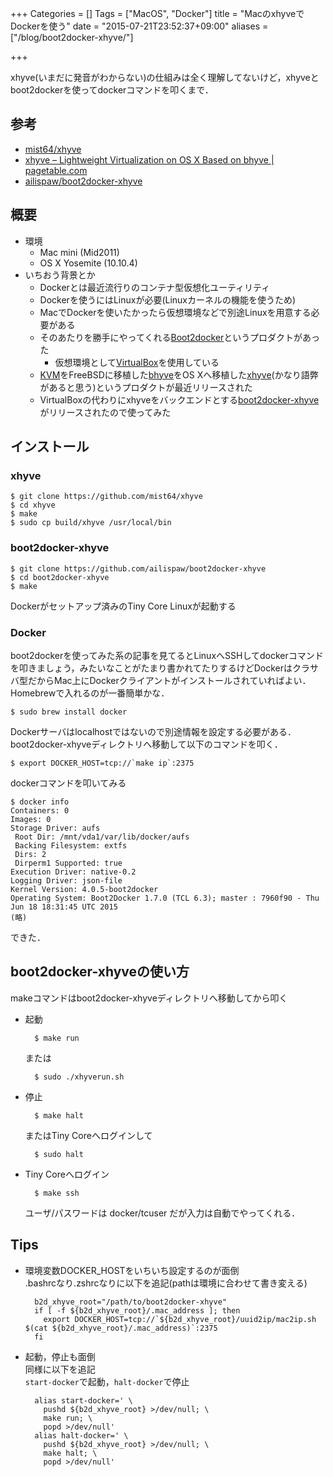+++
Categories = []
Tags = ["MacOS", "Docker"]
title = "MacのxhyveでDockerを使う"
date = "2015-07-21T23:52:37+09:00"
aliases = ["/blog/boot2docker-xhyve/"]

+++

xhyve(いまだに発音がわからない)の仕組みは全く理解してないけど，xhyveとboot2dockerを使ってdockerコマンドを叩くまで．

<!--more-->

## 参考
* [mist64/xhyve](https://github.com/mist64/xhyve)
* [xhyve – Lightweight Virtualization on OS X Based on bhyve | pagetable.com](http://www.pagetable.com/?p=831)
* [ailispaw/boot2docker-xhyve](https://github.com/ailispaw/boot2docker-xhyve)

## 概要
* 環境
    * Mac mini (Mid2011)
    * OS X Yosemite (10.10.4)
* いちおう背景とか
    * Dockerとは最近流行りのコンテナ型仮想化ユーティリティ
    * Dockerを使うにはLinuxが必要(Linuxカーネルの機能を使うため)
    * MacでDockerを使いたかったら仮想環境などで別途Linuxを用意する必要がある
    * そのあたりを勝手にやってくれる[Boot2docker](http://boot2docker.io/)というプロダクトがあった
        * 仮想環境として[VirtualBox](https://www.virtualbox.org/)を使用している
    * [KVM](http://www.linux-kvm.org/page/Main_Page)をFreeBSDに移植した[bhyve](http://bhyve.org/)をOS Xへ移植した[xhyve](https://github.com/mist64/xhyve)(かなり語弊があると思う)というプロダクトが最近リリースされた
    * VirtualBoxの代わりにxhyveをバックエンドとする[boot2docker-xhyve](https://github.com/ailispaw/boot2docker-xhyve)がリリースされたので使ってみた

## インストール
### xhyve

    $ git clone https://github.com/mist64/xhyve
    $ cd xhyve
    $ make
    $ sudo cp build/xhyve /usr/local/bin

### boot2docker-xhyve

    $ git clone https://github.com/ailispaw/boot2docker-xhyve
    $ cd boot2docker-xhyve
    $ make

Dockerがセットアップ済みのTiny Core Linuxが起動する

### Docker
boot2dockerを使ってみた系の記事を見てるとLinuxへSSHしてdockerコマンドを叩きましょう，みたいなことがたまり書かれてたりするけどDockerはクラサバ型だからMac上にDockerクライアントがインストールされていればよい．  
Homebrewで入れるのが一番簡単かな．

    $ sudo brew install docker

Dockerサーバはlocalhostではないので別途情報を設定する必要がある．
boot2docker-xhyveディレクトリへ移動して以下のコマンドを叩く．

    $ export DOCKER_HOST=tcp://`make ip`:2375

dockerコマンドを叩いてみる

    $ docker info
    Containers: 0
    Images: 0
    Storage Driver: aufs
     Root Dir: /mnt/vda1/var/lib/docker/aufs
     Backing Filesystem: extfs
     Dirs: 2
     Dirperm1 Supported: true
    Execution Driver: native-0.2
    Logging Driver: json-file
    Kernel Version: 4.0.5-boot2docker
    Operating System: Boot2Docker 1.7.0 (TCL 6.3); master : 7960f90 - Thu Jun 18 18:31:45 UTC 2015
    (略)

できた．

## boot2docker-xhyveの使い方
makeコマンドはboot2docker-xhyveディレクトリへ移動してから叩く

* 起動

        $ make run

    または

        $ sudo ./xhyverun.sh

* 停止

        $ make halt

    またはTiny Coreへログインして
     
        $ sudo halt

* Tiny Coreへログイン

        $ make ssh

    ユーザ/パスワードは docker/tcuser だが入力は自動でやってくれる．

## Tips
* 環境変数DOCKER_HOSTをいちいち設定するのが面倒  
    .bashrcなり.zshrcなりに以下を追記(pathは環境に合わせて書き変える)

        b2d_xhyve_root="/path/to/boot2docker-xhyve"
        if [ -f ${b2d_xhyve_root}/.mac_address ]; then
          export DOCKER_HOST=tcp://`${b2d_xhyve_root}/uuid2ip/mac2ip.sh $(cat ${b2d_xhyve_root}/.mac_address)`:2375
        fi

* 起動，停止も面倒  
    同様に以下を追記  
    `start-docker`で起動，`halt-docker`で停止

        alias start-docker=' \
          pushd ${b2d_xhyve_root} >/dev/null; \
          make run; \
          popd >/dev/null'
        alias halt-docker=' \
          pushd ${b2d_xhyve_root} >/dev/null; \
          make halt; \
          popd >/dev/null'
